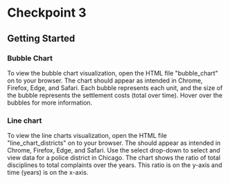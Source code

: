 # Checkpoint 3

## Getting Started

### Bubble Chart
To view the bubble chart visualization, open the HTML file "bubble_chart" on to your browser. The chart should appear as intended in Chrome, Firefox, Edge, and Safari. Each bubble represents each unit, and the size of the bubble represents the settlement costs (total over time). Hover over the bubbles for more information.

### Line chart
To view the line charts visualization, open the HTML file "line_chart_districts" on to your browser. The should appear as intended in Chrome, Firefox, Edge, and Safari. Use the select drop-down to select and view data for a police district in Chicago. The chart shows the ratio of total disciplines to total complaints over the years. This ratio is on the y-axis and time (years) is on the x-axis. 

